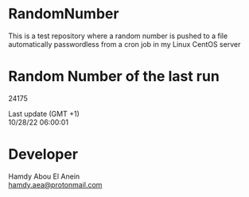 # RandomNumber    
This is a test repository where a random number is pushed to a file automatically passwordless from a cron job in my Linux CentOS server    
# Random Number of the last run   
24175
      
Last update (GMT +1)    
10/28/22 06:00:01
# Developer    
Hamdy Abou El Anein   
hamdy.aea@protonmail.com
